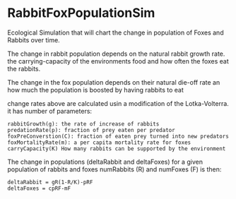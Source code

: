 # RabbitFoxPopulationSim


Ecological Simulation that will chart the change in population of Foxes and Rabbits over time.

The change in rabbit population depends on the natural rabbit growth rate. the carrying-capacity of the environments food and how often the foxes eat the rabbits. 

The change in the fox population depends on their natural die-off rate an how much the population is boosted by having rabbits to eat

change rates above are calculated usin a modification of the Lotka-Volterra. it has number of parameters:

	rabbitGrowth(g): the rate of increase of rabbits
    predationRate(p): fraction of prey eaten per predator
    foxPreConverstion(C): fraction of eaten prey turned into new predators
    foxMortalityRate(m): a per capita mortality rate for foxes
    carryCapacity(K) How many rabbits can be supported by the environment


The change in populations (deltaRabbit and deltaFoxes) for a given population of rabbits and foxes numRabbits (R) and numFoxes (F) is then:

    deltaRabbit = gR(1-R/K)-pRF
    deltaFoxes = cpRF-mF

 

